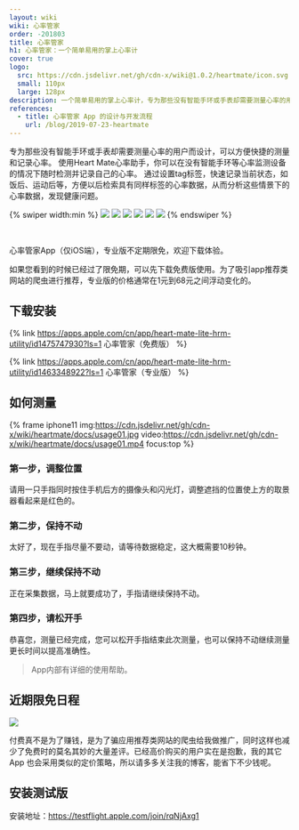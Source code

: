 ```yaml
---
layout: wiki
wiki: 心率管家
order: -201803
title: 心率管家
h1: 心率管家：一个简单易用的掌上心率计
cover: true
logo:
  src: https://cdn.jsdelivr.net/gh/cdn-x/wiki@1.0.2/heartmate/icon.svg
  small: 110px
  large: 128px
description: 一个简单易用的掌上心率计，专为那些没有智能手环或手表却需要测量心率的用户而设计，可以方便快捷的测量和记录心率。
references:
  - title: 心率管家 App 的设计与开发流程
    url: /blog/2019-07-23-heartmate
---
```


专为那些没有智能手环或手表却需要测量心率的用户而设计，可以方便快捷的测量和记录心率。 使用Heart Mate心率助手，你可以在没有智能手环等心率监测设备的情况下随时检测并记录自己的心率。 通过设置tag标签，快速记录当前状态，如饭后、运动后等，方便以后检索具有同样标签的心率数据，从而分析这些情景下的心率数据，发现健康问题。

<!-- more -->

{% swiper width:min %}
![](https://cdn.jsdelivr.net/gh/cdn-x/wiki@1.0.2/heartmate/screenshot01.jpg)
![](https://cdn.jsdelivr.net/gh/cdn-x/wiki@1.0.2/heartmate/screenshot02.jpg)
![](https://cdn.jsdelivr.net/gh/cdn-x/wiki@1.0.2/heartmate/screenshot03.jpg)
![](https://cdn.jsdelivr.net/gh/cdn-x/wiki@1.0.2/heartmate/screenshot04.jpg)
![](https://cdn.jsdelivr.net/gh/cdn-x/wiki@1.0.2/heartmate/screenshot05.jpg)
![](https://cdn.jsdelivr.net/gh/cdn-x/wiki@1.0.2/heartmate/screenshot06.jpg)
{% endswiper %}

<br>

心率管家App（仅iOS端），专业版不定期限免，欢迎下载体验。

如果您看到的时候已经过了限免期，可以先下载免费版使用。为了吸引app推荐类网站的爬虫进行推荐，专业版的价格通常在1元到68元之间浮动变化的。

## 下载安装

{% link https://apps.apple.com/cn/app/heart-mate-lite-hrm-utility/id1475747930?ls=1 心率管家（免费版） %}

{% link https://apps.apple.com/cn/app/heart-mate-lite-hrm-utility/id1463348922?ls=1 心率管家（专业版） %}

## 如何测量

{% frame iphone11 img:https://cdn.jsdelivr.net/gh/cdn-x/wiki/heartmate/docs/usage01.jpg video:https://cdn.jsdelivr.net/gh/cdn-x/wiki/heartmate/docs/usage01.mp4 focus:top %}

### 第一步，调整位置

请用一只手指同时按住手机后方的摄像头和闪光灯，调整遮挡的位置使上方的取景器看起来是红色的。

### 第二步，保持不动

太好了，现在手指尽量不要动，请等待数据稳定，这大概需要10秒钟。

### 第三步，继续保持不动

正在采集数据，马上就要成功了，手指请继续保持不动。

### 第四步，请松开手

恭喜您，测量已经完成，您可以松开手指结束此次测量，也可以保持不动继续测量更长时间以提高准确性。

> App内部有详细的使用帮助。


## 近期限免日程

![](https://7.dusays.com/2021/02/26/24622fa8268f1.jpg)

付费真不是为了赚钱，是为了骗应用推荐类网站的爬虫给我做推广，同时这样也减少了免费时的莫名其妙的大量差评。已经高价购买的用户实在是抱歉，我的其它 App 也会采用类似的定价策略，所以请多多关注我的博客，能省下不少钱呢。


## 安装测试版

安装地址：https://testflight.apple.com/join/rqNjAxg1
